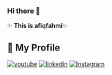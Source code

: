 ### Hi there 👋


✨ **This is afiqfahmi**✨

## 🔗 My Profile
[![youtube](https://img.shields.io/badge/youtube-000?style=for-the-badge&logo=youtube&logoColor=white)](https://www.youtube.com/channel/UC8zt6rwGtmIPL1Ncfyk4WCg)
[![linkedin](https://img.shields.io/badge/linkedin-0A66C2?style=for-the-badge&logo=linkedin&logoColor=white)](linkedin.com/in/afiq-fahmi-412064183)
[![Instagram](https://img.shields.io/badge/Instagram-%23E4405F.svg?logo=Instagram&logoColor=white)](https://www.instagram.com/afqifahmi/)

